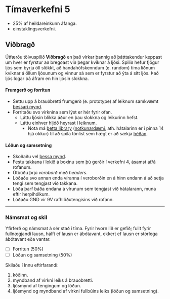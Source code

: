 # Tímaverkefni 5

- 25% af heildareinkunn áfanga.
- einstaklingsverkefni.

## Viðbragð

Útfærðu tölvuspilið **Viðbragð** en það virkar þannig að þátttakendur keppast um hver er fyrstur að bregðast við þegar kviknar á ljósi. Spilið hefur fjögur ljós sem byrja öll slökkt, að handahófskenndum (e. random) tíma liðnum kviknar á öllum ljósunum og vinnur sá sem er fyrstur að ýta á sitt ljós. Það ljós logar þá áfram en hin ljósin slokkna.

#### Frumgerð og forritun

* Settu upp á brauðbretti frumgerð (e. prototype) af leiknum samkvæmt [þessari mynd](https://github.com/VESM1VS/AFANGI/blob/main/Myndir/simonish_tengingar.png).
* Forritaðu svo virknina sem lýst er hér fyrir ofan.
  * Láttu ljósin blikka áður en þau slokkna og leikurinn hefst.
  * Láttu einhver hljóð heyrast í leiknum.
     * Nota má [þetta library](https://github.com/james1236/buzzer_music/blob/main/buzzer_music.py) ([notkunardæmi](https://github.com/james1236/buzzer_music/blob/main/example.py), ath. hátalarinn er í pinna 14 hjá okkur) til að spila tónlist sem hægt er að sækja [héðan](https://onlinesequencer.net/).

#### Lóðun og samsetning

* Skoðaðu vel [þessa mynd](https://github.com/VESM1VS/AFANGI/blob/main/Myndir/simonish_lodun.png).
* Festu takkana í lokið á boxinu sem þú gerðir í verkefni 4, ásamst af/á rofanum.
* Útbúðu þrjú *veroborð* með *headers*.
* Lóðaðu svo annan enda víranna í veroborðin en á hinn endann á að setja tengi sem tengjast við takkana.
* Lóða þarf báða endana á vírunum sem tengjast við hátalarann, muna eftir herpihólkum.
* Lóðaðu GND vír 9V rafhlöðutengisins við rofann.

---

### Námsmat og skil

Yfirferð og námsmat á sér stað í tíma. Fyrir hvorn lið er gefið; fullt fyrir fullnægjandi lausn, hálft ef lausn er ábótavant, ekkert ef lausn er stórlega ábótavant eða vantar.
- [ ] Forritun (50%)
- [ ] Lóðun og samsetning (50%)

Skilaðu í Innu eftirfarandi:
1. kóðinn.
1. myndband af virkni leiks á brauðbretti.
1. ljósmynd af tengingum og lóðun.
1. ljósmynd og myndband af virkni fullbúins leiks (lóðun og samsetning).

<!-- - [ ] Uppsetning frumgerðar á brauðbretti (20%) -->
